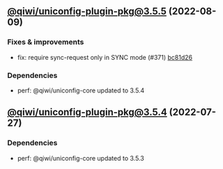 ## [@qiwi/uniconfig-plugin-pkg@3.5.5](https://github.com/qiwi/uniconfig/compare/2022.7.27-qiwi.uniconfig-plugin-pkg.3.5.4-f0...2022.8.9-qiwi.uniconfig-plugin-pkg.3.5.5-f0) (2022-08-09)

### Fixes & improvements
* fix: require sync-request only in SYNC mode (#371) [bc81d26](https://github.com/qiwi/uniconfig/commit/bc81d261273ce3976f71db5e7e6dcea3584ad483)

### Dependencies
* perf: @qiwi/uniconfig-core updated to 3.5.4

## [@qiwi/uniconfig-plugin-pkg@3.5.4](https://github.com/qiwi/uniconfig/compare/@qiwi/uniconfig-plugin-pkg@3.5.3...2022.7.27-qiwi.uniconfig-plugin-pkg.3.5.4-f0) (2022-07-27)

### Dependencies
* perf: @qiwi/uniconfig-core updated to 3.5.3
